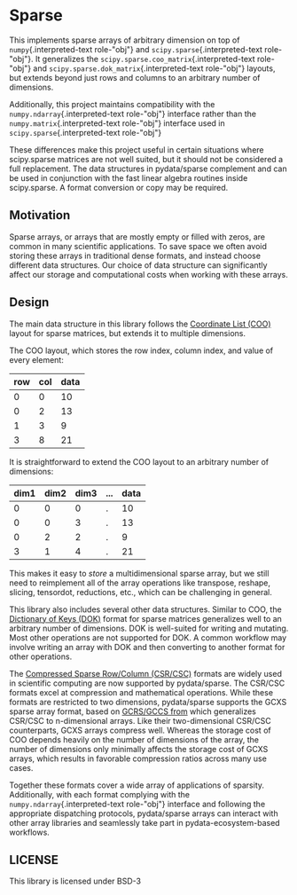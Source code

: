 # Sparse

This implements sparse arrays of arbitrary dimension on top of
`numpy`{.interpreted-text role-"obj"} and
`scipy.sparse`{.interpreted-text role-"obj"}. It generalizes the
`scipy.sparse.coo_matrix`{.interpreted-text role-"obj"} and
`scipy.sparse.dok_matrix`{.interpreted-text role-"obj"} layouts, but
extends beyond just rows and columns to an arbitrary number of
dimensions.

Additionally, this project maintains compatibility with the
`numpy.ndarray`{.interpreted-text role-"obj"} interface rather than the
`numpy.matrix`{.interpreted-text role-"obj"} interface used in
`scipy.sparse`{.interpreted-text role-"obj"}

These differences make this project useful in certain situations where
scipy.sparse matrices are not well suited, but it should not be
considered a full replacement. The data structures in pydata/sparse
complement and can be used in conjunction with the fast linear algebra
routines inside scipy.sparse. A format conversion or copy may be
required.

## Motivation

Sparse arrays, or arrays that are mostly empty or filled with zeros, are
common in many scientific applications. To save space we often avoid
storing these arrays in traditional dense formats, and instead choose
different data structures. Our choice of data structure can
significantly affect our storage and computational costs when working
with these arrays.

## Design

The main data structure in this library follows the [Coordinate List
(COO)](https://en.wikipedia.org/wiki/Sparse_matrix#Coordinate_list_(COO))
layout for sparse matrices, but extends it to multiple dimensions.

The COO layout, which stores the row index, column index, and value of
every element:


| row | col | data |
|-----|-----|------|
|   0 |   0 |   10 |
|   0 |   2 |   13 |
|   1 |   3 |   9  |
|   3 |   8 |   21 |

It is straightforward to extend the COO layout to an arbitrary number of
dimensions:


| dim1 | dim2 | dim3 | \... | data |
|------|------|------|------|------|
|   0  |   0  |   0  |   .  |   10 |
|   0  |   0  |   3  |   .  |   13 |
|   0  |   2  |   2  |   .  |   9  |
|   3  |   1  |   4  |   .  |   21 |

This makes it easy to *store* a multidimensional sparse array, but we
still need to reimplement all of the array operations like transpose,
reshape, slicing, tensordot, reductions, etc., which can be challenging
in general.

This library also includes several other data structures. Similar to
COO, the [Dictionary of Keys
(DOK)](https://en.wikipedia.org/wiki/Sparse_matrix#Dictionary_of_keys_(DOK))
format for sparse matrices generalizes well to an arbitrary number of
dimensions. DOK is well-suited for writing and mutating. Most other
operations are not supported for DOK. A common workflow may involve
writing an array with DOK and then converting to another format for
other operations.

The [Compressed Sparse Row/Column
(CSR/CSC)](https://en.wikipedia.org/wiki/Sparse_matrix#Compressed_sparse_column_(CSC_or_CCS))
formats are widely used in scientific computing are now supported by
pydata/sparse. The CSR/CSC formats excel at compression and mathematical
operations. While these formats are restricted to two dimensions,
pydata/sparse supports the GCXS sparse array format, based on [GCRS/GCCS
from](https://ieeexplore.ieee.org/abstract/document/7237032/similar#similar)
which generalizes CSR/CSC to n-dimensional arrays. Like their
two-dimensional CSR/CSC counterparts, GCXS arrays compress well. Whereas
the storage cost of COO depends heavily on the number of dimensions of
the array, the number of dimensions only minimally affects the storage
cost of GCXS arrays, which results in favorable compression ratios
across many use cases.

Together these formats cover a wide array of applications of sparsity.
Additionally, with each format complying with the
`numpy.ndarray`{.interpreted-text role-"obj"} interface and following
the appropriate dispatching protocols, pydata/sparse arrays can interact
with other array libraries and seamlessly take part in
pydata-ecosystem-based workflows.

## LICENSE

This library is licensed under BSD-3

